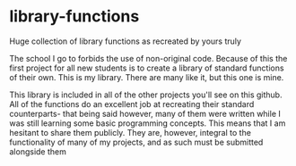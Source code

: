 # library-functions
Huge collection of library functions as recreated by yours truly

The school I go to forbids the use of non-original code. Because of this the first project for all new students is to create a library of standard functions of their own. This is my library. There are many like it, but this one is mine.

This library is included in all of the other projects you'll see on this github. All of the functions do an excellent job at recreating their standard counterparts- that being said however, many of them were written while I was still learning some basic programming concepts. This means that I am hesitant to share them publicly. They are, however, integral to the functionality of many of my projects, and as such must be submitted alongside them
